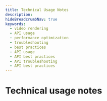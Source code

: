 ```yaml
---
title: Technical Usage Notes 
description: 
hideBreadcrumbNav: true
keywords:
  - video rendering
  - API usage
  - performance optimization
  - troubleshooting
  - best practices
  - API usage
  - API best practices
  - API troubleshooting
  - API best practices
---
```

# Technical usage notes
